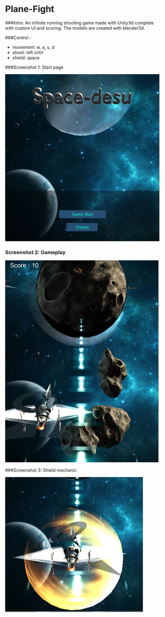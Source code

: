 # Plane-Fight

 ###Intro: An infinite running shooting game made with Unity3d complete with custom UI and scoring. The models are created with blender3d. 
 
 ###Control :  
 
   - movement: w, a, s, d 
   - shoot: left cntrl 
   - shield: space 
 
 
 ###Screenshot 1: Start page
 
 
![image1](https://github.com/MinarAshiqTishan/Plane-Fight/blob/master/images/1.JPG)


### Screenshot 2: Gameplay


![image2](https://github.com/MinarAshiqTishan/Plane-Fight/blob/master/images/2.JPG)



###Screenshot 3: Shield mechanic


![image3](https://github.com/MinarAshiqTishan/Plane-Fight/blob/master/images/3.JPG)
